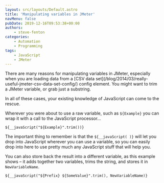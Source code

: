```yaml
---
layout: src/layouts/Default.astro
title: 'Manipulating variables in JMeter'
navMenu: false
pubDate: 2019-12-16T09:53:38+00:00
authors:
    - steve-fenton
categories:
    - Automation
    - Programming
tags:
    - JavaScript
    - JMeter
---
```


There are many reasons for manipulating variables in JMeter, especially when you are loading data from a [CSV data set]\(/blog/2014/03/really-useful-jmeter-csv-data-set-config/) config element. You might want to trim a JMeter variable, or grab just a substring.

In all of these cases, your existing knowledge of JavaScript can come to the rescue.

Wherever you were about to use a raw variable, such as `${Example}` you can wrap it with a call to the JavaScript processor…

```
${__javaScript("${Example}".trim())}
```

The important thing to remember is that the `${__javaScript( )}` will let you drop into JavaScript wherever you can use a variable, so you can easily drop into here to use pretty much any JavaScript stuff that will help you.

You can also store back the result into a different variable, as this example shows – it adds together two variables, trims the string, and stores it in `NewVariableName`.

```
${__javaScript("${Prefix} ${SomeValue}".trim(), NewVariableName)}
```